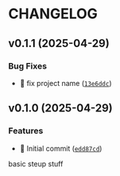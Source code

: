 # CHANGELOG


## v0.1.1 (2025-04-29)

### Bug Fixes

- :bug: fix project name
  ([`13e6ddc`](https://github.com/PascalStehling/sqltesty/commit/13e6ddc6067a27840a069511614402a279ab4de4))


## v0.1.0 (2025-04-29)

### Features

- :tada: Initial commit
  ([`edd87cd`](https://github.com/PascalStehling/sqltesty/commit/edd87cdbcabe7d5a985373aeac485c849ab13f73))

basic steup stuff
